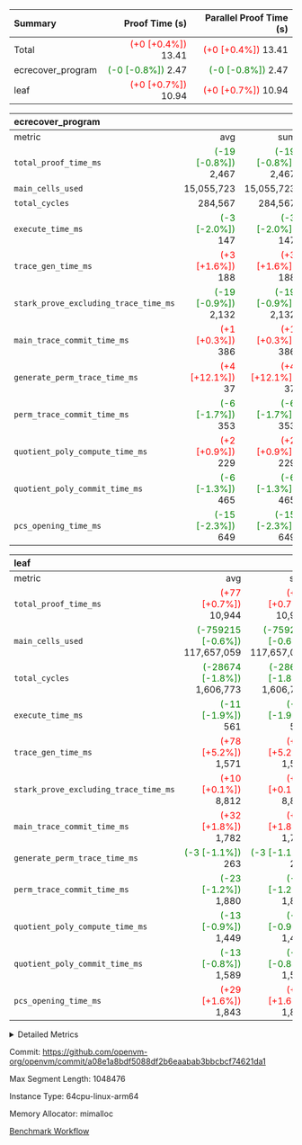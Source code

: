 | Summary | Proof Time (s) | Parallel Proof Time (s) |
|:---|---:|---:|
| Total | <span style='color: red'>(+0 [+0.4%])</span> 13.41 | <span style='color: red'>(+0 [+0.4%])</span> 13.41 |
| ecrecover_program | <span style='color: green'>(-0 [-0.8%])</span> 2.47 | <span style='color: green'>(-0 [-0.8%])</span> 2.47 |
| leaf | <span style='color: red'>(+0 [+0.7%])</span> 10.94 | <span style='color: red'>(+0 [+0.7%])</span> 10.94 |


| ecrecover_program |||||
|:---|---:|---:|---:|---:|
|metric|avg|sum|max|min|
| `total_proof_time_ms ` | <span style='color: green'>(-19 [-0.8%])</span> 2,467 | <span style='color: green'>(-19 [-0.8%])</span> 2,467 | <span style='color: green'>(-19 [-0.8%])</span> 2,467 | <span style='color: green'>(-19 [-0.8%])</span> 2,467 |
| `main_cells_used     ` |  15,055,723 |  15,055,723 |  15,055,723 |  15,055,723 |
| `total_cycles        ` |  284,567 |  284,567 |  284,567 |  284,567 |
| `execute_time_ms     ` | <span style='color: green'>(-3 [-2.0%])</span> 147 | <span style='color: green'>(-3 [-2.0%])</span> 147 | <span style='color: green'>(-3 [-2.0%])</span> 147 | <span style='color: green'>(-3 [-2.0%])</span> 147 |
| `trace_gen_time_ms   ` | <span style='color: red'>(+3 [+1.6%])</span> 188 | <span style='color: red'>(+3 [+1.6%])</span> 188 | <span style='color: red'>(+3 [+1.6%])</span> 188 | <span style='color: red'>(+3 [+1.6%])</span> 188 |
| `stark_prove_excluding_trace_time_ms` | <span style='color: green'>(-19 [-0.9%])</span> 2,132 | <span style='color: green'>(-19 [-0.9%])</span> 2,132 | <span style='color: green'>(-19 [-0.9%])</span> 2,132 | <span style='color: green'>(-19 [-0.9%])</span> 2,132 |
| `main_trace_commit_time_ms` | <span style='color: red'>(+1 [+0.3%])</span> 386 | <span style='color: red'>(+1 [+0.3%])</span> 386 | <span style='color: red'>(+1 [+0.3%])</span> 386 | <span style='color: red'>(+1 [+0.3%])</span> 386 |
| `generate_perm_trace_time_ms` | <span style='color: red'>(+4 [+12.1%])</span> 37 | <span style='color: red'>(+4 [+12.1%])</span> 37 | <span style='color: red'>(+4 [+12.1%])</span> 37 | <span style='color: red'>(+4 [+12.1%])</span> 37 |
| `perm_trace_commit_time_ms` | <span style='color: green'>(-6 [-1.7%])</span> 353 | <span style='color: green'>(-6 [-1.7%])</span> 353 | <span style='color: green'>(-6 [-1.7%])</span> 353 | <span style='color: green'>(-6 [-1.7%])</span> 353 |
| `quotient_poly_compute_time_ms` | <span style='color: red'>(+2 [+0.9%])</span> 229 | <span style='color: red'>(+2 [+0.9%])</span> 229 | <span style='color: red'>(+2 [+0.9%])</span> 229 | <span style='color: red'>(+2 [+0.9%])</span> 229 |
| `quotient_poly_commit_time_ms` | <span style='color: green'>(-6 [-1.3%])</span> 465 | <span style='color: green'>(-6 [-1.3%])</span> 465 | <span style='color: green'>(-6 [-1.3%])</span> 465 | <span style='color: green'>(-6 [-1.3%])</span> 465 |
| `pcs_opening_time_ms ` | <span style='color: green'>(-15 [-2.3%])</span> 649 | <span style='color: green'>(-15 [-2.3%])</span> 649 | <span style='color: green'>(-15 [-2.3%])</span> 649 | <span style='color: green'>(-15 [-2.3%])</span> 649 |

| leaf |||||
|:---|---:|---:|---:|---:|
|metric|avg|sum|max|min|
| `total_proof_time_ms ` | <span style='color: red'>(+77 [+0.7%])</span> 10,944 | <span style='color: red'>(+77 [+0.7%])</span> 10,944 | <span style='color: red'>(+77 [+0.7%])</span> 10,944 | <span style='color: red'>(+77 [+0.7%])</span> 10,944 |
| `main_cells_used     ` | <span style='color: green'>(-759215 [-0.6%])</span> 117,657,059 | <span style='color: green'>(-759215 [-0.6%])</span> 117,657,059 | <span style='color: green'>(-759215 [-0.6%])</span> 117,657,059 | <span style='color: green'>(-759215 [-0.6%])</span> 117,657,059 |
| `total_cycles        ` | <span style='color: green'>(-28674 [-1.8%])</span> 1,606,773 | <span style='color: green'>(-28674 [-1.8%])</span> 1,606,773 | <span style='color: green'>(-28674 [-1.8%])</span> 1,606,773 | <span style='color: green'>(-28674 [-1.8%])</span> 1,606,773 |
| `execute_time_ms     ` | <span style='color: green'>(-11 [-1.9%])</span> 561 | <span style='color: green'>(-11 [-1.9%])</span> 561 | <span style='color: green'>(-11 [-1.9%])</span> 561 | <span style='color: green'>(-11 [-1.9%])</span> 561 |
| `trace_gen_time_ms   ` | <span style='color: red'>(+78 [+5.2%])</span> 1,571 | <span style='color: red'>(+78 [+5.2%])</span> 1,571 | <span style='color: red'>(+78 [+5.2%])</span> 1,571 | <span style='color: red'>(+78 [+5.2%])</span> 1,571 |
| `stark_prove_excluding_trace_time_ms` | <span style='color: red'>(+10 [+0.1%])</span> 8,812 | <span style='color: red'>(+10 [+0.1%])</span> 8,812 | <span style='color: red'>(+10 [+0.1%])</span> 8,812 | <span style='color: red'>(+10 [+0.1%])</span> 8,812 |
| `main_trace_commit_time_ms` | <span style='color: red'>(+32 [+1.8%])</span> 1,782 | <span style='color: red'>(+32 [+1.8%])</span> 1,782 | <span style='color: red'>(+32 [+1.8%])</span> 1,782 | <span style='color: red'>(+32 [+1.8%])</span> 1,782 |
| `generate_perm_trace_time_ms` | <span style='color: green'>(-3 [-1.1%])</span> 263 | <span style='color: green'>(-3 [-1.1%])</span> 263 | <span style='color: green'>(-3 [-1.1%])</span> 263 | <span style='color: green'>(-3 [-1.1%])</span> 263 |
| `perm_trace_commit_time_ms` | <span style='color: green'>(-23 [-1.2%])</span> 1,880 | <span style='color: green'>(-23 [-1.2%])</span> 1,880 | <span style='color: green'>(-23 [-1.2%])</span> 1,880 | <span style='color: green'>(-23 [-1.2%])</span> 1,880 |
| `quotient_poly_compute_time_ms` | <span style='color: green'>(-13 [-0.9%])</span> 1,449 | <span style='color: green'>(-13 [-0.9%])</span> 1,449 | <span style='color: green'>(-13 [-0.9%])</span> 1,449 | <span style='color: green'>(-13 [-0.9%])</span> 1,449 |
| `quotient_poly_commit_time_ms` | <span style='color: green'>(-13 [-0.8%])</span> 1,589 | <span style='color: green'>(-13 [-0.8%])</span> 1,589 | <span style='color: green'>(-13 [-0.8%])</span> 1,589 | <span style='color: green'>(-13 [-0.8%])</span> 1,589 |
| `pcs_opening_time_ms ` | <span style='color: red'>(+29 [+1.6%])</span> 1,843 | <span style='color: red'>(+29 [+1.6%])</span> 1,843 | <span style='color: red'>(+29 [+1.6%])</span> 1,843 | <span style='color: red'>(+29 [+1.6%])</span> 1,843 |



<details>
<summary>Detailed Metrics</summary>

| group | num_segments | keygen_time_ms | commit_exe_time_ms |
| --- | --- | --- | --- |
| ecrecover_program | 1 | 1,159 | 11 | 

| group | air_name | quotient_deg | interactions | constraints |
| --- | --- | --- | --- | --- |
| ecrecover_program | AccessAdapterAir<16> | 4 | 5 | 11 | 
| ecrecover_program | AccessAdapterAir<2> | 4 | 5 | 11 | 
| ecrecover_program | AccessAdapterAir<32> | 4 | 5 | 11 | 
| ecrecover_program | AccessAdapterAir<4> | 4 | 5 | 11 | 
| ecrecover_program | AccessAdapterAir<64> | 4 | 5 | 11 | 
| ecrecover_program | AccessAdapterAir<8> | 4 | 5 | 11 | 
| ecrecover_program | BitwiseOperationLookupAir<8> | 2 | 2 | 4 | 
| ecrecover_program | KeccakVmAir | 4 | 321 | 4,380 | 
| ecrecover_program | MemoryMerkleAir<8> | 4 | 4 | 38 | 
| ecrecover_program | PersistentBoundaryAir<8> | 4 | 3 | 5 | 
| ecrecover_program | PhantomAir | 4 | 3 | 4 | 
| ecrecover_program | Poseidon2PeripheryAir<BabyBearParameters>, 1> | 2 | 1 | 286 | 
| ecrecover_program | ProgramAir | 1 | 1 | 4 | 
| ecrecover_program | RangeTupleCheckerAir<2> | 1 | 1 | 4 | 
| ecrecover_program | Rv32HintStoreAir | 4 | 19 | 21 | 
| ecrecover_program | VariableRangeCheckerAir | 1 | 1 | 4 | 
| ecrecover_program | VmAirWrapper<Rv32BaseAluAdapterAir, BaseAluCoreAir<4, 8> | 4 | 19 | 30 | 
| ecrecover_program | VmAirWrapper<Rv32BaseAluAdapterAir, LessThanCoreAir<4, 8> | 4 | 17 | 35 | 
| ecrecover_program | VmAirWrapper<Rv32BaseAluAdapterAir, ShiftCoreAir<4, 8> | 4 | 23 | 84 | 
| ecrecover_program | VmAirWrapper<Rv32BranchAdapterAir, BranchEqualCoreAir<4> | 4 | 11 | 17 | 
| ecrecover_program | VmAirWrapper<Rv32BranchAdapterAir, BranchLessThanCoreAir<4, 8> | 4 | 13 | 32 | 
| ecrecover_program | VmAirWrapper<Rv32CondRdWriteAdapterAir, Rv32JalLuiCoreAir> | 4 | 10 | 15 | 
| ecrecover_program | VmAirWrapper<Rv32IsEqualModAdapterAir<2, 1, 32, 32>, ModularIsEqualCoreAir<32, 4, 8> | 4 | 25 | 217 | 
| ecrecover_program | VmAirWrapper<Rv32JalrAdapterAir, Rv32JalrCoreAir> | 4 | 16 | 16 | 
| ecrecover_program | VmAirWrapper<Rv32LoadStoreAdapterAir, LoadSignExtendCoreAir<4, 8> | 4 | 18 | 21 | 
| ecrecover_program | VmAirWrapper<Rv32LoadStoreAdapterAir, LoadStoreCoreAir<4> | 4 | 17 | 27 | 
| ecrecover_program | VmAirWrapper<Rv32MultAdapterAir, DivRemCoreAir<4, 8> | 4 | 25 | 72 | 
| ecrecover_program | VmAirWrapper<Rv32MultAdapterAir, MulHCoreAir<4, 8> | 4 | 24 | 23 | 
| ecrecover_program | VmAirWrapper<Rv32MultAdapterAir, MultiplicationCoreAir<4, 8> | 4 | 19 | 13 | 
| ecrecover_program | VmAirWrapper<Rv32RdWriteAdapterAir, Rv32AuipcCoreAir> | 4 | 11 | 12 | 
| ecrecover_program | VmAirWrapper<Rv32VecHeapAdapterAir<1, 2, 2, 32, 32>, FieldExpressionCoreAir> | 4 | 411 | 378 | 
| ecrecover_program | VmAirWrapper<Rv32VecHeapAdapterAir<2, 1, 1, 32, 32>, FieldExpressionCoreAir> | 4 | 156 | 150 | 
| ecrecover_program | VmAirWrapper<Rv32VecHeapAdapterAir<2, 2, 2, 32, 32>, FieldExpressionCoreAir> | 4 | 422 | 351 | 
| ecrecover_program | VmConnectorAir | 4 | 3 | 8 | 
| leaf | AccessAdapterAir<2> | 4 | 5 | 11 | 
| leaf | AccessAdapterAir<4> | 4 | 5 | 11 | 
| leaf | AccessAdapterAir<8> | 4 | 5 | 11 | 
| leaf | FriReducedOpeningAir | 4 | 39 | 60 | 
| leaf | NativePoseidon2Air<BabyBearParameters>, 1> | 4 | 136 | 530 | 
| leaf | PhantomAir | 4 | 3 | 4 | 
| leaf | ProgramAir | 1 | 1 | 4 | 
| leaf | VariableRangeCheckerAir | 1 | 1 | 4 | 
| leaf | VmAirWrapper<AluNativeAdapterAir, FieldArithmeticCoreAir> | 4 | 15 | 23 | 
| leaf | VmAirWrapper<BranchNativeAdapterAir, BranchEqualCoreAir<1> | 4 | 11 | 22 | 
| leaf | VmAirWrapper<JalNativeAdapterAir, JalCoreAir> | 4 | 7 | 6 | 
| leaf | VmAirWrapper<NativeAdapterAir<2, 0>, PublicValuesCoreAir> | 4 | 11 | 23 | 
| leaf | VmAirWrapper<NativeLoadStoreAdapterAir<1>, NativeLoadStoreCoreAir<1> | 4 | 15 | 16 | 
| leaf | VmAirWrapper<NativeLoadStoreAdapterAir<4>, NativeLoadStoreCoreAir<4> | 4 | 15 | 16 | 
| leaf | VmAirWrapper<NativeVectorizedAdapterAir<4>, FieldExtensionCoreAir> | 4 | 15 | 23 | 
| leaf | VmConnectorAir | 4 | 3 | 8 | 
| leaf | VolatileBoundaryAir | 4 | 4 | 16 | 

| group | air_name | idx | rows | prep_cols | perm_cols | main_cols | cells |
| --- | --- | --- | --- | --- | --- | --- | --- |
| leaf | AccessAdapterAir<2> | 0 | 1,048,576 |  | 12 | 11 | 24,117,248 | 
| leaf | AccessAdapterAir<4> | 0 | 524,288 |  | 12 | 13 | 13,107,200 | 
| leaf | AccessAdapterAir<8> | 0 | 512 |  | 12 | 17 | 14,848 | 
| leaf | FriReducedOpeningAir | 0 | 1,048,576 |  | 44 | 27 | 74,448,896 | 
| leaf | NativePoseidon2Air<BabyBearParameters>, 1> | 0 | 131,072 |  | 160 | 399 | 73,269,248 | 
| leaf | PhantomAir | 0 | 8,192 |  | 8 | 6 | 114,688 | 
| leaf | ProgramAir | 0 | 1,048,576 |  | 8 | 10 | 18,874,368 | 
| leaf | VariableRangeCheckerAir | 0 | 262,144 | 2 | 8 | 1 | 2,359,296 | 
| leaf | VmAirWrapper<AluNativeAdapterAir, FieldArithmeticCoreAir> | 0 | 1,048,576 |  | 20 | 29 | 51,380,224 | 
| leaf | VmAirWrapper<BranchNativeAdapterAir, BranchEqualCoreAir<1> | 0 | 262,144 |  | 16 | 23 | 10,223,616 | 
| leaf | VmAirWrapper<JalNativeAdapterAir, JalCoreAir> | 0 | 16,384 |  | 12 | 9 | 344,064 | 
| leaf | VmAirWrapper<NativeAdapterAir<2, 0>, PublicValuesCoreAir> | 0 | 64 |  | 16 | 23 | 2,496 | 
| leaf | VmAirWrapper<NativeLoadStoreAdapterAir<1>, NativeLoadStoreCoreAir<1> | 0 | 524,288 |  | 24 | 22 | 24,117,248 | 
| leaf | VmAirWrapper<NativeLoadStoreAdapterAir<4>, NativeLoadStoreCoreAir<4> | 0 | 131,072 |  | 24 | 31 | 7,208,960 | 
| leaf | VmAirWrapper<NativeVectorizedAdapterAir<4>, FieldExtensionCoreAir> | 0 | 262,144 |  | 20 | 38 | 15,204,352 | 
| leaf | VmConnectorAir | 0 | 2 | 1 | 8 | 4 | 24 | 
| leaf | VolatileBoundaryAir | 0 | 1,048,576 |  | 8 | 11 | 19,922,944 | 

| group | air_name | segment | rows | prep_cols | perm_cols | main_cols | cells |
| --- | --- | --- | --- | --- | --- | --- | --- |
| ecrecover_program | AccessAdapterAir<16> | 0 | 16,384 |  | 12 | 25 | 606,208 | 
| ecrecover_program | AccessAdapterAir<2> | 0 | 256 |  | 12 | 11 | 5,888 | 
| ecrecover_program | AccessAdapterAir<32> | 0 | 8,192 |  | 12 | 41 | 434,176 | 
| ecrecover_program | AccessAdapterAir<4> | 0 | 128 |  | 12 | 13 | 3,200 | 
| ecrecover_program | AccessAdapterAir<8> | 0 | 32,768 |  | 12 | 17 | 950,272 | 
| ecrecover_program | BitwiseOperationLookupAir<8> | 0 | 65,536 | 3 | 8 | 2 | 655,360 | 
| ecrecover_program | KeccakVmAir | 0 | 128 |  | 532 | 3,163 | 472,960 | 
| ecrecover_program | MemoryMerkleAir<8> | 0 | 4,096 |  | 12 | 32 | 180,224 | 
| ecrecover_program | PersistentBoundaryAir<8> | 0 | 4,096 |  | 8 | 20 | 114,688 | 
| ecrecover_program | PhantomAir | 0 | 64 |  | 8 | 6 | 896 | 
| ecrecover_program | Poseidon2PeripheryAir<BabyBearParameters>, 1> | 0 | 4,096 |  | 8 | 300 | 1,261,568 | 
| ecrecover_program | ProgramAir | 0 | 16,384 |  | 8 | 10 | 294,912 | 
| ecrecover_program | RangeTupleCheckerAir<2> | 0 | 524,288 | 2 | 8 | 1 | 4,718,592 | 
| ecrecover_program | Rv32HintStoreAir | 0 | 256 |  | 24 | 32 | 14,336 | 
| ecrecover_program | VariableRangeCheckerAir | 0 | 262,144 | 2 | 8 | 1 | 2,359,296 | 
| ecrecover_program | VmAirWrapper<Rv32BaseAluAdapterAir, BaseAluCoreAir<4, 8> | 0 | 131,072 |  | 28 | 36 | 8,388,608 | 
| ecrecover_program | VmAirWrapper<Rv32BaseAluAdapterAir, LessThanCoreAir<4, 8> | 0 | 2,048 |  | 24 | 37 | 124,928 | 
| ecrecover_program | VmAirWrapper<Rv32BaseAluAdapterAir, ShiftCoreAir<4, 8> | 0 | 16,384 |  | 28 | 53 | 1,327,104 | 
| ecrecover_program | VmAirWrapper<Rv32BranchAdapterAir, BranchEqualCoreAir<4> | 0 | 16,384 |  | 16 | 26 | 688,128 | 
| ecrecover_program | VmAirWrapper<Rv32BranchAdapterAir, BranchLessThanCoreAir<4, 8> | 0 | 32,768 |  | 20 | 32 | 1,703,936 | 
| ecrecover_program | VmAirWrapper<Rv32CondRdWriteAdapterAir, Rv32JalLuiCoreAir> | 0 | 8,192 |  | 16 | 18 | 278,528 | 
| ecrecover_program | VmAirWrapper<Rv32IsEqualModAdapterAir<2, 1, 32, 32>, ModularIsEqualCoreAir<32, 4, 8> | 0 | 4,096 |  | 32 | 166 | 811,008 | 
| ecrecover_program | VmAirWrapper<Rv32JalrAdapterAir, Rv32JalrCoreAir> | 0 | 8,192 |  | 20 | 28 | 393,216 | 
| ecrecover_program | VmAirWrapper<Rv32LoadStoreAdapterAir, LoadSignExtendCoreAir<4, 8> | 0 | 4,096 |  | 28 | 35 | 258,048 | 
| ecrecover_program | VmAirWrapper<Rv32LoadStoreAdapterAir, LoadStoreCoreAir<4> | 0 | 131,072 |  | 28 | 40 | 8,912,896 | 
| ecrecover_program | VmAirWrapper<Rv32MultAdapterAir, MulHCoreAir<4, 8> | 0 | 8 |  | 40 | 39 | 632 | 
| ecrecover_program | VmAirWrapper<Rv32MultAdapterAir, MultiplicationCoreAir<4, 8> | 0 | 4,096 |  | 28 | 31 | 241,664 | 
| ecrecover_program | VmAirWrapper<Rv32RdWriteAdapterAir, Rv32AuipcCoreAir> | 0 | 4,096 |  | 16 | 21 | 151,552 | 
| ecrecover_program | VmAirWrapper<Rv32VecHeapAdapterAir<1, 2, 2, 32, 32>, FieldExpressionCoreAir> | 0 | 2,048 |  | 416 | 543 | 1,964,032 | 
| ecrecover_program | VmAirWrapper<Rv32VecHeapAdapterAir<2, 1, 1, 32, 32>, FieldExpressionCoreAir> | 0 | 32 |  | 160 | 261 | 13,472 | 
| ecrecover_program | VmAirWrapper<Rv32VecHeapAdapterAir<2, 2, 2, 32, 32>, FieldExpressionCoreAir> | 0 | 1,024 |  | 428 | 619 | 1,072,128 | 
| ecrecover_program | VmConnectorAir | 0 | 2 | 1 | 8 | 4 | 24 | 

| group | idx | trace_gen_time_ms | total_proof_time_ms | total_cycles | total_cells | stark_prove_excluding_trace_time_ms | quotient_poly_compute_time_ms | quotient_poly_commit_time_ms | perm_trace_commit_time_ms | pcs_opening_time_ms | main_trace_commit_time_ms | main_cells_used | generate_perm_trace_time_ms | execute_time_ms |
| --- | --- | --- | --- | --- | --- | --- | --- | --- | --- | --- | --- | --- | --- | --- |
| leaf | 0 | 1,571 | 10,944 | 1,606,773 | 334,709,720 | 8,812 | 1,449 | 1,589 | 1,880 | 1,843 | 1,782 | 117,657,059 | 263 | 561 | 

| group | segment | trace_gen_time_ms | total_proof_time_ms | total_cycles | total_cells | stark_prove_excluding_trace_time_ms | quotient_poly_compute_time_ms | quotient_poly_commit_time_ms | perm_trace_commit_time_ms | pcs_opening_time_ms | main_trace_commit_time_ms | main_cells_used | generate_perm_trace_time_ms | execute_time_ms |
| --- | --- | --- | --- | --- | --- | --- | --- | --- | --- | --- | --- | --- | --- | --- |
| ecrecover_program | 0 | 188 | 2,467 | 284,567 | 38,417,467 | 2,132 | 229 | 465 | 353 | 649 | 386 | 15,055,723 | 37 | 147 | 

</details>


Commit: https://github.com/openvm-org/openvm/commit/a08e1a8bdf5088df2b6eaabab3bbcbcf74621da1

Max Segment Length: 1048476

Instance Type: 64cpu-linux-arm64

Memory Allocator: mimalloc

[Benchmark Workflow](https://github.com/openvm-org/openvm/actions/runs/13212961996)
